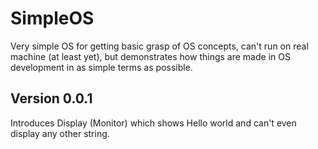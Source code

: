 # SimpleOS
Very simple OS for getting basic grasp of OS concepts, can't run on real machine (at least yet), but demonstrates how things are made in OS development in as simple terms as possible.

## Version 0.0.1
Introduces Display (Monitor) which shows Hello world and can't even display any other string.